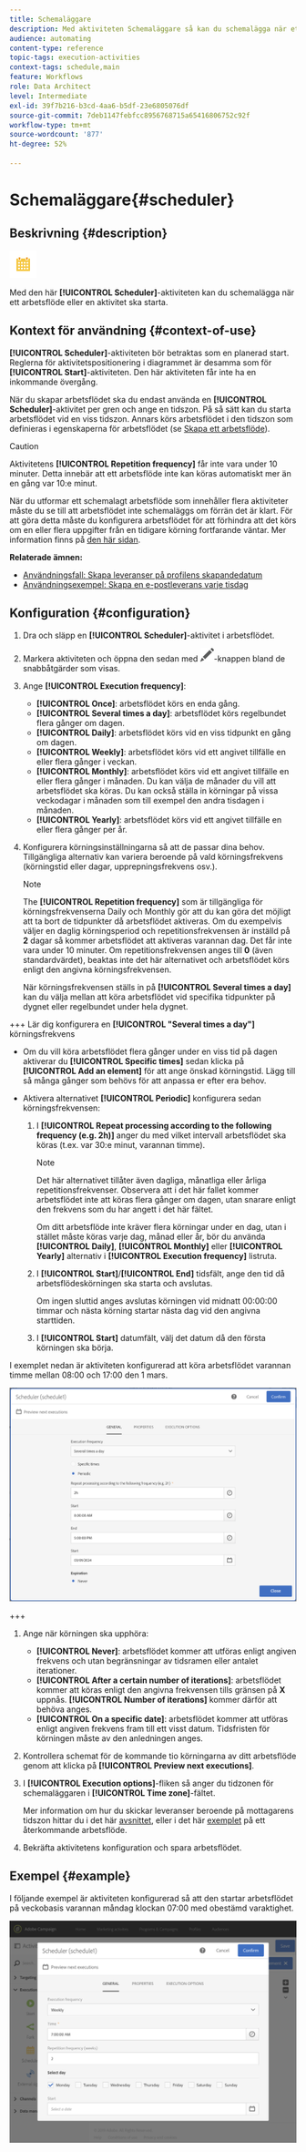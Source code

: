 ```yaml
---
title: Schemaläggare
description: Med aktiviteten Schemaläggare så kan du schemalägga när ett arbetsflöde eller en aktivitet ska starta.
audience: automating
content-type: reference
topic-tags: execution-activities
context-tags: schedule,main
feature: Workflows
role: Data Architect
level: Intermediate
exl-id: 39f7b216-b3cd-4aa6-b5df-23e6805076df
source-git-commit: 7deb1147febfcc8956768715a65416806752c92f
workflow-type: tm+mt
source-wordcount: '877'
ht-degree: 52%

---
```


# Schemaläggare{#scheduler}

## Beskrivning {#description}

![](assets/scheduler.png)

Med den här **[!UICONTROL Scheduler]**-aktiviteten kan du schemalägga när ett arbetsflöde eller en aktivitet ska starta.

## Kontext för användning {#context-of-use}

**[!UICONTROL Scheduler]**-aktiviteten bör betraktas som en planerad start.  Reglerna för aktivitetspositionering i diagrammet är desamma som för **[!UICONTROL Start]**-aktiviteten.  Den här aktiviteten får inte ha en inkommande övergång.

När du skapar arbetsflödet ska du endast använda en **[!UICONTROL Scheduler]**-aktivitet per gren och ange en tidszon.  På så sätt kan du starta arbetsflödet vid en viss tidszon. Annars körs arbetsflödet i den tidszon som definieras i egenskaperna för arbetsflödet (se [Skapa ett arbetsflöde](../../automating/using/building-a-workflow.md)).

>[!CAUTION]
>
>Aktivitetens **[!UICONTROL Repetition frequency]** får inte vara under 10 minuter.  Detta innebär att ett arbetsflöde inte kan köras automatiskt mer än en gång var 10:e minut.

När du utformar ett schemalagt arbetsflöde som innehåller flera aktiviteter måste du se till att arbetsflödet inte schemaläggs om förrän det är klart. För att göra detta måste du konfigurera arbetsflödet för att förhindra att det körs om en eller flera uppgifter från en tidigare körning fortfarande väntar. Mer information finns på [den här sidan](../../automating/using/scheduled-workflows-execution.md).

**Relaterade ämnen:**

* [Användningsfall: Skapa leveranser på profilens skapandedatum](../../automating/using/workflow-creation-date-query.md)
* [Användningsexempel: Skapa en e-postleverans varje tisdag](../../automating/using/workflow-weekly-offer.md)

## Konfiguration {#configuration}

1. Dra och släpp en **[!UICONTROL Scheduler]**-aktivitet i arbetsflödet.
1. Markera aktiviteten och öppna den sedan med ![](assets/edit_darkgrey-24px.png)-knappen bland de snabbåtgärder som visas.
1. Ange **[!UICONTROL Execution frequency]**:

   * **[!UICONTROL Once]**: arbetsflödet körs en enda gång.
   * **[!UICONTROL Several times a day]**: arbetsflödet körs regelbundet flera gånger om dagen.
   * **[!UICONTROL Daily]**: arbetsflödet körs vid en viss tidpunkt en gång om dagen.
   * **[!UICONTROL Weekly]**: arbetsflödet körs vid ett angivet tillfälle en eller flera gånger i veckan.
   * **[!UICONTROL Monthly]**: arbetsflödet körs vid ett angivet tillfälle en eller flera gånger i månaden.  Du kan välja de månader du vill att arbetsflödet ska köras.  Du kan också ställa in körningar på vissa veckodagar i månaden som till exempel den andra tisdagen i månaden.
   * **[!UICONTROL Yearly]**: arbetsflödet körs vid ett angivet tillfälle en eller flera gånger per år.

1. Konfigurera körningsinställningarna så att de passar dina behov. Tillgängliga alternativ kan variera beroende på vald körningsfrekvens (körningstid eller dagar, upprepningsfrekvens osv.).

   >[!NOTE]
   >
   >The **[!UICONTROL Repetition frequency]** som är tillgängliga för körningsfrekvenserna Daily och Monthly gör att du kan göra det möjligt att ta bort de tidpunkter då arbetsflödet aktiveras. Om du exempelvis väljer en daglig körningsperiod och repetitionsfrekvensen är inställd på **2** dagar så kommer arbetsflödet att aktiveras varannan dag.  Det får inte vara under 10 minuter.  Om repetitionsfrekvensen anges till **0** (även standardvärdet), beaktas inte det här alternativet och arbetsflödet körs enligt den angivna körningsfrekvensen.

   När körningsfrekvensen ställs in på **[!UICONTROL Several times a day]** kan du välja mellan att köra arbetsflödet vid specifika tidpunkter på dygnet eller regelbundet under hela dygnet.

+++ Lär dig konfigurera en **[!UICONTROL "Several times a day"]** körningsfrekvens

   * Om du vill köra arbetsflödet flera gånger under en viss tid på dagen aktiverar du **[!UICONTROL Specific times]** sedan klicka på **[!UICONTROL Add an element]** för att ange önskad körningstid. Lägg till så många gånger som behövs för att anpassa er efter era behov.

   * Aktivera alternativet **[!UICONTROL Periodic]** konfigurera sedan körningsfrekvensen:

      1. I **[!UICONTROL Repeat processing according to the following frequency (e.g. 2h)]** anger du med vilket intervall arbetsflödet ska köras (t.ex. var 30:e minut, varannan timme).

         >[!NOTE]
         >
         >Det här alternativet tillåter även dagliga, månatliga eller årliga repetitionsfrekvenser. Observera att i det här fallet kommer arbetsflödet inte att köras flera gånger om dagen, utan snarare enligt den frekvens som du har angett i det här fältet.
         >
         > Om ditt arbetsflöde inte kräver flera körningar under en dag, utan i stället måste köras varje dag, månad eller år, bör du använda **[!UICONTROL Daily]**, **[!UICONTROL Monthly]** eller **[!UICONTROL Yearly]** alternativ i **[!UICONTROL Execution frequency]** listruta.

      1. I **[!UICONTROL Start]**/**[!UICONTROL End]** tidsfält, ange den tid då arbetsflödeskörningen ska starta och avslutas.

         Om ingen sluttid anges avslutas körningen vid midnatt 00:00:00 timmar och nästa körning startar nästa dag vid den angivna starttiden.

      1. I **[!UICONTROL Start]** datumfält, välj det datum då den första körningen ska börja.

   I exemplet nedan är aktiviteten konfigurerad att köra arbetsflödet varannan timme mellan 08:00 och 17:00 den 1 mars.

   ![](assets/wkf_scheduler_day.png)

+++

1. Ange när körningen ska upphöra:

   * **[!UICONTROL Never]**: arbetsflödet kommer att utföras enligt angiven frekvens och utan begränsningar av tidsramen eller antalet iterationer.
   * **[!UICONTROL After a certain number of iterations]**: arbetsflödet kommer att köras enligt den angivna frekvensen tills gränsen på **X** uppnås.  **[!UICONTROL Number of iterations]** kommer därför att behöva anges.
   * **[!UICONTROL On a specific date]**: arbetsflödet kommer att utföras enligt angiven frekvens fram till ett visst datum.  Tidsfristen för körningen måste av den anledningen anges.

1. Kontrollera schemat för de kommande tio körningarna av ditt arbetsflöde genom att klicka på **[!UICONTROL Preview next executions]**.

1. I **[!UICONTROL Execution options]**-fliken så anger du tidzonen för schemaläggaren i **[!UICONTROL Time zone]**-fältet.

   Mer information om hur du skickar leveranser beroende på mottagarens tidszon hittar du i det här [avsnittet](../../sending/using/sending-messages-at-the-recipient-s-time-zone.md), eller i det här [exemplet](../../automating/using/recurring-push-notifications.md) på ett återkommande arbetsflöde.

1. Bekräfta aktivitetens konfiguration och spara arbetsflödet.

## Exempel {#example}

I följande exempel är aktiviteten konfigurerad så att den startar arbetsflödet på veckobasis varannan måndag klockan 07:00 med obestämd varaktighet.

![](assets/wkf_scheduler_example.png)
